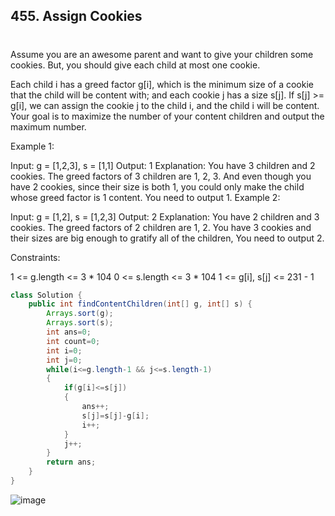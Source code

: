 ## 455. Assign Cookies


# 
Assume you are an awesome parent and want to give your children some cookies. But, you should give each child at most one cookie.

Each child i has a greed factor g[i], which is the minimum size of a cookie that the child will be content with; and each cookie j has a size s[j]. If s[j] >= g[i], we can assign the cookie j to the child i, and the child i will be content. Your goal is to maximize the number of your content children and output the maximum number.

 

Example 1:

Input: g = [1,2,3], s = [1,1]
Output: 1
Explanation: You have 3 children and 2 cookies. The greed factors of 3 children are 1, 2, 3. 
And even though you have 2 cookies, since their size is both 1, you could only make the child whose greed factor is 1 content.
You need to output 1.
Example 2:

Input: g = [1,2], s = [1,2,3]
Output: 2
Explanation: You have 2 children and 3 cookies. The greed factors of 2 children are 1, 2. 
You have 3 cookies and their sizes are big enough to gratify all of the children, 
You need to output 2.
 

Constraints:

1 <= g.length <= 3 * 104
0 <= s.length <= 3 * 104
1 <= g[i], s[j] <= 231 - 1


``` java
class Solution {
    public int findContentChildren(int[] g, int[] s) {
        Arrays.sort(g);
        Arrays.sort(s);
        int ans=0;
        int count=0;
        int i=0;
        int j=0;
        while(i<=g.length-1 && j<=s.length-1)
        {
            if(g[i]<=s[j])
            {
                ans++;
                s[j]=s[j]-g[i];
                i++;
            }
            j++;
        }
        return ans;
    }
}


```

![image](https://github.com/user-attachments/assets/71abdaf0-1996-4189-817a-955c79cfb50e)


